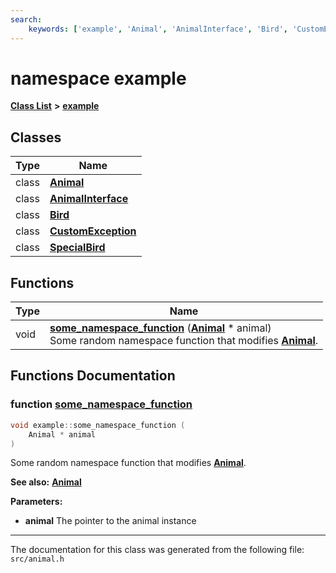 ```yaml
---
search:
    keywords: ['example', 'Animal', 'AnimalInterface', 'Bird', 'CustomException', 'SpecialBird', 'some_namespace_function']
---
```


# namespace example

[**Class List**](annotated.md) **>** [**example**](namespaceexample.md)


## Classes

|Type|Name|
|-----|-----|
|class|[**Animal**](classexample_1_1_animal.md)|
|class|[**AnimalInterface**](classexample_1_1_animal_interface.md)|
|class|[**Bird**](classexample_1_1_bird.md)|
|class|[**CustomException**](classexample_1_1_custom_exception.md)|
|class|[**SpecialBird**](classexample_1_1_special_bird.md)|


## Functions

|Type|Name|
|-----|-----|
|void|[**some\_namespace\_function**](animal_8h.md#1a766277c52d41af925d49bcd4f9bc7de0) (**[Animal](classexample_1_1_animal.md)** \* animal) <br>Some random namespace function that modifies **[Animal](classexample_1_1_animal.md)**. |


## Functions Documentation

### function <a id="1a766277c52d41af925d49bcd4f9bc7de0" href="#1a766277c52d41af925d49bcd4f9bc7de0">some\_namespace\_function</a>

```cpp
void example::some_namespace_function (
    Animal * animal
)
```

Some random namespace function that modifies **[Animal](classexample_1_1_animal.md)**. 



**See also:** **[Animal](classexample_1_1_animal.md)** 


**Parameters:**


* **animal** The pointer to the animal instance 





----------------------------------------
The documentation for this class was generated from the following file: `src/animal.h`

